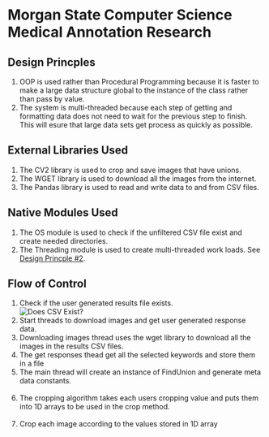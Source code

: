 <!DOCTYPEhtml>
 <html lang="en-US">
  <body>

<h1>Morgan State Computer Science Medical Annotation Research</h1>

<h2>Design Princples</h2>
<ol>
	<li>OOP is used rather than Procedural Programming because it is faster
	to make a large data structure global to the instance of the class rather
	than pass by value.</li>
	<li id="DP2">The system is multi-threaded because each step of getting and formatting
	data does not need to wait for the previous step to finish. This will
	esure that large data sets get process as quickly as possible.</li>
</ol>

<h2>External Libraries Used</h2>
<ol>
	<li>The CV2 library is used to crop and save images that have unions.</li>
	<li>The WGET library is used to download all the images from the internet.</li>
	<li>The Pandas library is used to read and write data to and from CSV files.</li>
</ol>

<h2>Native Modules Used</h2>
<ol>
	<li>The OS module is used to check if the unfiltered CSV file exist and create needed directories.</li>
	<li>The Threading module is used to create multi-threaded work loads. See <a href="#DP2">Design Princple #2</a>.</li>
</ol>

<h2>Flow of Control</h2>
<ol>
	<li>Check if the user generated results file exists.<br />
	<img src="" alt="Does CSV Exist?" /></li>
	<li>Start threads to download images and get user generated response data.<br /></li>
	<li>Downloading images thread uses the wget library to download all the images in the results CSV files.<br /></li>
	<li>The get responses thead get all the selected keywords and store them in a file<br /></li>
	<li>The main thread will create an instance of FindUnion and generate meta data constants.</li><br />
	<li>The cropping algorithm takes each users cropping value and puts them into 1D arrays to be used in the crop method.</li><br />
	<li>Crop each image according to the values stored in 1D array</li><br />
</ol>

 </body>
</html>